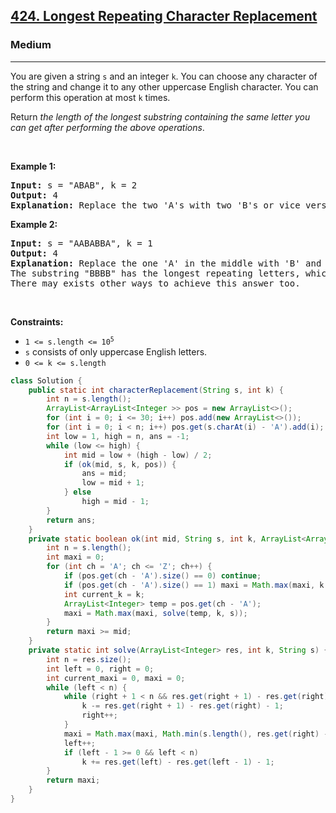 <h2><a href="https://leetcode.com/problems/longest-repeating-character-replacement">424. Longest Repeating Character Replacement</a></h2><h3>Medium</h3><hr><p>You are given a string <code>s</code> and an integer <code>k</code>. You can choose any character of the string and change it to any other uppercase English character. You can perform this operation at most <code>k</code> times.</p>

<p>Return <em>the length of the longest substring containing the same letter you can get after performing the above operations</em>.</p>

<p>&nbsp;</p>
<p><strong class="example">Example 1:</strong></p>

<pre>
<strong>Input:</strong> s = &quot;ABAB&quot;, k = 2
<strong>Output:</strong> 4
<strong>Explanation:</strong> Replace the two &#39;A&#39;s with two &#39;B&#39;s or vice versa.
</pre>

<p><strong class="example">Example 2:</strong></p>

<pre>
<strong>Input:</strong> s = &quot;AABABBA&quot;, k = 1
<strong>Output:</strong> 4
<strong>Explanation:</strong> Replace the one &#39;A&#39; in the middle with &#39;B&#39; and form &quot;AABBBBA&quot;.
The substring &quot;BBBB&quot; has the longest repeating letters, which is 4.
There may exists other ways to achieve this answer too.</pre>

<p>&nbsp;</p>
<p><strong>Constraints:</strong></p>

<ul>
	<li><code>1 &lt;= s.length &lt;= 10<sup>5</sup></code></li>
	<li><code>s</code> consists of only uppercase English letters.</li>
	<li><code>0 &lt;= k &lt;= s.length</code></li>
</ul>

```java
class Solution {
    public static int characterReplacement(String s, int k) {
        int n = s.length();
        ArrayList<ArrayList<Integer >> pos = new ArrayList<>();
        for (int i = 0; i <= 30; i++) pos.add(new ArrayList<>());
        for (int i = 0; i < n; i++) pos.get(s.charAt(i) - 'A').add(i);
        int low = 1, high = n, ans = -1;
        while (low <= high) {
            int mid = low + (high - low) / 2;
            if (ok(mid, s, k, pos)) {
                ans = mid;
                low = mid + 1;
            } else
                high = mid - 1;
        }
        return ans;
    }
    private static boolean ok(int mid, String s, int k, ArrayList<ArrayList<Integer >> pos) {
        int n = s.length();
        int maxi = 0;
        for (int ch = 'A'; ch <= 'Z'; ch++) {
            if (pos.get(ch - 'A').size() == 0) continue;
            if (pos.get(ch - 'A').size() == 1) maxi = Math.max(maxi, k + 1);
            int current_k = k;
            ArrayList<Integer> temp = pos.get(ch - 'A');
            maxi = Math.max(maxi, solve(temp, k, s));
        }
        return maxi >= mid;
    }
    private static int solve(ArrayList<Integer> res, int k, String s) {
        int n = res.size();
        int left = 0, right = 0;
        int current_maxi = 0, maxi = 0;
        while (left < n) {
            while (right + 1 < n && res.get(right + 1) - res.get(right) - 1 <= k) {
                k -= res.get(right + 1) - res.get(right) - 1;
                right++;
            }
            maxi = Math.max(maxi, Math.min(s.length(), res.get(right) - res.get(left) + 1 + k));
            left++;
            if (left - 1 >= 0 && left < n)
                k += res.get(left) - res.get(left - 1) - 1;
        }
        return maxi;
    }
}
```
